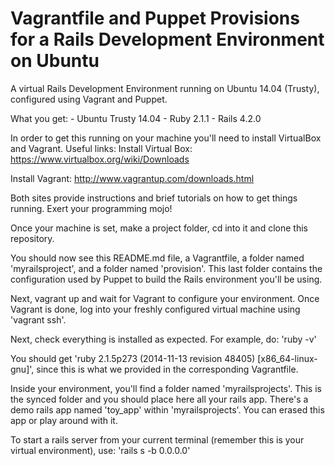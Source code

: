 Vagrantfile and Puppet Provisions for a Rails Development Environment on Ubuntu
=================================================

A virtual Rails Development  Environment running on Ubuntu 14.04  (Trusty), configured
using Vagrant and Puppet.

What you get:
    -   Ubuntu Trusty 14.04
    -   Ruby 2.1.1
    -   Rails 4.2.0


In order to get this running on your machine you'll need to install VirtualBox and Vagrant.
Useful links:
Install Virtual Box:
        https://www.virtualbox.org/wiki/Downloads

Install Vagrant:
        http://www.vagrantup.com/downloads.html

Both sites provide instructions and brief tutorials on how to get things running.
Exert  your programming mojo!

Once your machine is set, make a project folder, cd into it and clone this repository.

You should now see this README.md file, a Vagrantfile, a folder named 'myrailsproject', and a folder
named 'provision'. This last folder contains the configuration used by Puppet to build the
Rails environment you'll be using.

Next, vagrant up and wait for Vagrant to configure your environment. Once Vagrant is done,
log into your freshly configured virtual machine using 'vagrant ssh'.

Next, check everything is installed as expected.
For example, do:  'ruby -v'

You should get  'ruby 2.1.5p273 (2014-11-13 revision 48405) [x86_64-linux-gnu]', since
this is what we provided in the corresponding Vagrantfile.

Inside your environment, you'll find a folder named 'myrailsprojects'. This is the synced folder and you
should place here all your rails app. There's  a demo rails app named 'toy_app' within 'myrailsprojects'.
You can erased this app or play around with it.

To start a  rails server from your current terminal (remember this is your virtual environment), use:
'rails s -b 0.0.0.0'

